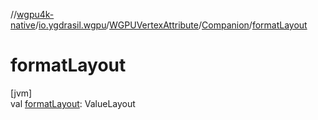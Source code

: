 //[wgpu4k-native](../../../../index.md)/[io.ygdrasil.wgpu](../../index.md)/[WGPUVertexAttribute](../index.md)/[Companion](index.md)/[formatLayout](format-layout.md)

# formatLayout

[jvm]\
val [formatLayout](format-layout.md): ValueLayout